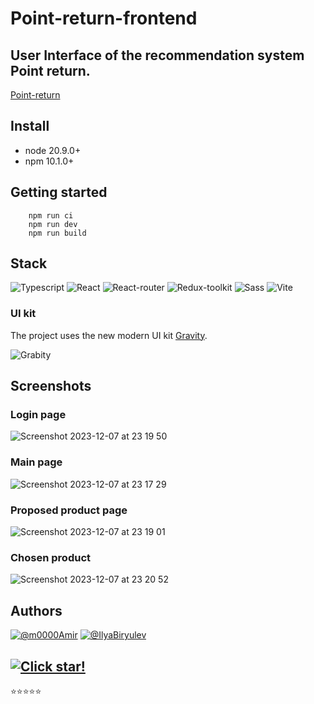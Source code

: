 # Point-return-frontend

## User Interface of the recommendation system Point return. 
[Point-return](https://point-return.github.io)

## Install
 - node 20.9.0+
 - npm 10.1.0+

## Getting started

```
    npm run ci
    npm run dev
    npm run build
```

## Stack
![Typescript](https://img.shields.io/badge/TypeScript-007ACC?style=for-the-badge&logo=typescript&logoColor=white)
![React](https://img.shields.io/badge/-React-blue?style=for-the-badge)
![React-router](https://img.shields.io/badge/React_Router-CA4245?style=for-the-badge&logo=react-router&logoColor=white)
![Redux-toolkit](https://img.shields.io/badge/-Redux--toolkit-blueviolet?style=for-the-badge) 
![Sass](https://img.shields.io/badge/Sass-CC6699?style=for-the-badge&logo=sass&logoColor=white)
![Vite](https://img.shields.io/badge/-Vite-violet?style=for-the-badge)


### UI kit 
The project uses the new modern UI kit [Gravity](https://gravity-ui.com/).

![Grabity](https://avatars.githubusercontent.com/u/107542106?s=280&v=4)


## Screenshots
### Login page
![Screenshot 2023-12-07 at 23 19 50](https://github.com/Point-return/Point-return-frontend/assets/29550018/890412af-2af1-4db1-8576-b333c2eba09b)


### Main page
![Screenshot 2023-12-07 at 23 17 29](https://github.com/Point-return/Point-return-frontend/assets/29550018/ca535598-eb8f-4a9d-a164-e32b53838ac4)

### Proposed product page
![Screenshot 2023-12-07 at 23 19 01](https://github.com/Point-return/Point-return-frontend/assets/29550018/454c4b74-7858-4dcd-97f7-e82c08e2df1a)

### Chosen product
![Screenshot 2023-12-07 at 23 20 52](https://github.com/Point-return/Point-return-frontend/assets/29550018/2de80d6d-ee32-4ac3-977e-92a426cd383b)


## Authors 
[![@m0000Amir](https://img.shields.io/badge/-%40m0000Amir-blue?style=for-the-badge)](https://github.com/m0000Amir)
[![@IlyaBiryulev](https://img.shields.io/badge/-%40IlyaBiryulev-blue?style=for-the-badge)](https://github.com/IlyaBiryulev)

## [![Click star!](https://img.shields.io/badge/-Click%20star!-yellow?style=for-the-badge)](https://github.com/Point-return/Point-return-frontend) 
⭐⭐⭐⭐⭐
